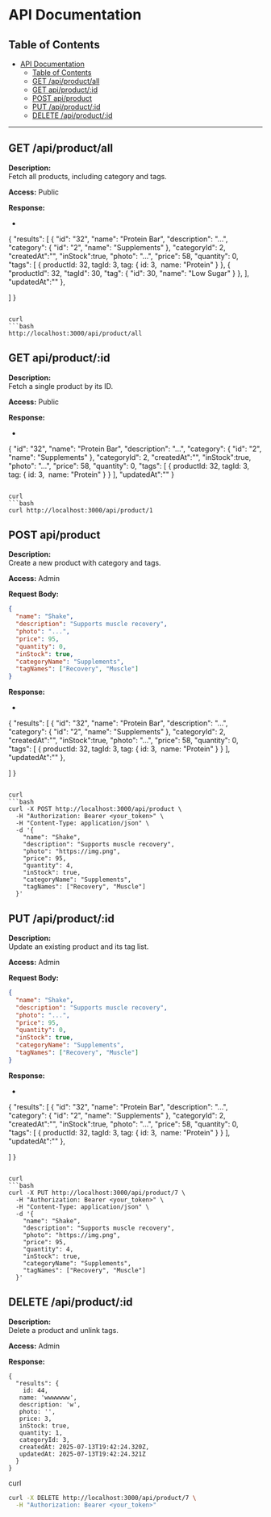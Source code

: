 # API Documentation

## Table of Contents

- [API Documentation](#api-documentation)
  - [Table of Contents](#table-of-contents)
  - [GET /api/product/all](#get-apiproductall)
  - [GET api/product/:id](#get-apiproductid)
  - [POST api/product](#post-apiproduct)
  - [PUT /api/product/:id](#put-apiproductid)
  - [DELETE /api/product/:id](#delete-apiproductid)

---


## GET /api/product/all

**Description:**  
Fetch all products, including category and tags.

**Access:** Public



**Response:**

- ```json
{
  "results": [
    {
      "id": "32",
      "name": "Protein Bar",
      "description": "...",
      "category": { "id": "2", "name": "Supplements" },
      "categoryId": 2,
      "createdAt":"",
      "inStock":true,
      "photo": "...",
      "price": 58,
      "quantity": 0,
      "tags": [
        { 
            productId: 32, 
            tagId: 3,
            tag: {
                id: 3,
​​                name: "Protein"
            }
         },
          {
          "productId": 32,
          "tagId": 30,
          "tag": {
            "id": 30,
            "name": "Low Sugar"
          }
        },
      ],
      "updatedAt":""
    }, 

  ]
}
```

curl 
```bash
http://localhost:3000/api/product/all
```

## GET api/product/:id


**Description:**  
Fetch a single product by its ID.

**Access:** Public



**Response:**

- ```json
{
      "id": "32",
      "name": "Protein Bar",
      "description": "...",
      "category": { "id": "2", "name": "Supplements" },
      "categoryId": 2,
      "createdAt":"",
      "inStock":true,
      "photo": "...",
      "price": 58,
      "quantity": 0,
      "tags": [
        { 
            productId: 32, 
            tagId: 3,
            tag: {
                id: 3,
​​                name: "Protein"
            }
         }
      ],
      "updatedAt":""
    }
```

curl 
```bash
curl http://localhost:3000/api/product/1
```

## POST api/product


**Description:**  
Create a new product with category and tags.

**Access:** Admin

**Request Body:**
```json
{
  "name": "Shake",
  "description": "Supports muscle recovery",
  "photo": "...",
  "price": 95,
  "quantity": 0,
  "inStock": true,
  "categoryName": "Supplements",
  "tagNames": ["Recovery", "Muscle"]
}
```

**Response:**

- ```json
{
  "results": [
    {
      "id": "32",
      "name": "Protein Bar",
      "description": "...",
      "category": { "id": "2", "name": "Supplements" },
      "categoryId": 2,
      "createdAt":"",
      "inStock":true,
      "photo": "...",
      "price": 58,
      "quantity": 0,
      "tags": [
        { 
            productId: 32, 
            tagId: 3,
            tag: {
                id: 3,
​​                name: "Protein"
            }
         }
      ],
      "updatedAt":""
    }, 

  ]
}
```

curl 
```bash
curl -X POST http://localhost:3000/api/product \
  -H "Authorization: Bearer <your_token>" \
  -H "Content-Type: application/json" \
  -d '{
    "name": "Shake",
    "description": "Supports muscle recovery",
    "photo": "https://img.png",
    "price": 95,
    "quantity": 4,
    "inStock": true,
    "categoryName": "Supplements",
    "tagNames": ["Recovery", "Muscle"]
  }'

```

## PUT /api/product/:id


**Description:**  
Update an existing product and its tag list.

**Access:** Admin

**Request Body:**
```json
{
  "name": "Shake",
  "description": "Supports muscle recovery",
  "photo": "...",
  "price": 95,
  "quantity": 0,
  "inStock": true,
  "categoryName": "Supplements",
  "tagNames": ["Recovery", "Muscle"]
}
```

**Response:**

- ```json
{
  "results": [
    {
      "id": "32",
      "name": "Protein Bar",
      "description": "...",
      "category": { "id": "2", "name": "Supplements" },
      "categoryId": 2,
      "createdAt":"",
      "inStock":true,
      "photo": "...",
      "price": 58,
      "quantity": 0,
      "tags": [
        { 
            productId: 32, 
            tagId: 3,
            tag: {
                id: 3,
​​                name: "Protein"
            }
         }
      ],
      "updatedAt":""
    }, 

  ]
}
```

curl 
```bash
curl -X PUT http://localhost:3000/api/product/7 \
  -H "Authorization: Bearer <your_token>" \
  -H "Content-Type: application/json" \
  -d '{
    "name": "Shake",
    "description": "Supports muscle recovery",
    "photo": "https://img.png",
    "price": 95,
    "quantity": 4,
    "inStock": true,
    "categoryName": "Supplements",
    "tagNames": ["Recovery", "Muscle"]
  }'

```

## DELETE /api/product/:id

**Description:**  
Delete a product and unlink tags.

**Access:** Admin


**Response:**
```
{
  "results": {
    id: 44,
   name: 'wwwwwww',
   description: 'w',
   photo: '',
   price: 3,
   inStock: true,
   quantity: 1,
   categoryId: 3,
   createdAt: 2025-07-13T19:42:24.320Z,
   updatedAt: 2025-07-13T19:42:24.321Z
  }
}

```

curl
```bash
curl -X DELETE http://localhost:3000/api/product/7 \
  -H "Authorization: Bearer <your_token>"
```

